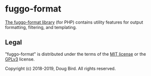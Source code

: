 # fuggo-format
[The fuggo-format library](https://github.com/katmore/fuggo-format) (for PHP) contains utility features for output formatting, filtering, and templating.

## Legal
"fuggo-format" is distributed under the terms of the [MIT license](LICENSE) or the [GPLv3](GPLv3) license.

Copyright (c) 2018-2019, Doug Bird. All rights reserved.
